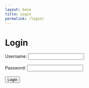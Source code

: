 ```yaml
---
layout: base
title: Login
permalink: /login/
--- 
```

<html>
<head>
    <title>Login</title>
</head>
<body>
    <h1>Login</h1>
    <div class="purple-form">
        <form id='loginForm'>
            <label for="uid">Username:</label>
            <input type="text" id="uid" name="uid" required><br><br>        
            <label for="password">Password:</label>
            <input type="password" id="password" name="password" required><br><br>       
            <input type="submit" value="Login">
        </form>
    </div>
    <div id="userDisplayName"></div>
    <button id="updateButton" style="display: none;">Update</button>
    <script>
        document.getElementById('loginForm').addEventListener('submit', function(event) {
            event.preventDefault(); // Prevent form submission
            const uid = document.getElementById('uid').value;
            const password = document.getElementById('password').value;
            const loginData = {
                uid: uid,
                password: password
            };
            fetch('http://127.0.0.1:8086/api/users/authenticate', {
                method: 'POST',
                headers: {
                    'Content-Type': 'application/json'
                },
                body: JSON.stringify(loginData)
            })
            .then(response => {
                if (response.ok) {
                    return response.json();
                } else {
                    if (response.status === 401) {
                        throw new Error('Wrong username or password. Please retype.');
                        alert("Wrong username or password. Please retype")
                    } else if (response.status === 404) {
                        throw new Error('Username or password not found. Please register first.');
                        alert("Wrong username or password. Please retype")
                    } else {
                        throw new Error('Login failed');
                        alert("'Login failed'")
                    }
                }
            })
            .then(data => {
               const loggedInUserName = data.name;
               const loggedInUserId = data.id;
               console.log(loggedInUserName);
               localStorage.setItem('loggedInUserName', loggedInUserName);
               localStorage.setItem('loggedInUserId', loggedInUserId);
                document.getElementById('userDisplayName').textContent = `Welcome, ${loggedInUserName}!`;
                document.getElementById('loginForm').style.display = 'none';
                const userIDFromLocalStorage = localStorage.getItem('loggedInUserId');
                console.log(userIDFromLocalStorage);
                document.getElementById('updateButton').style.display = 'block';
            })
            .catch(error => {
                console.error('Error:', error.message);
                alert("Login Failed. Try retyping your username and password. ");
            });
            document.getElementById('updateButton').addEventListener('click', function() {
                window.location.href = '/frontTri2/update/';
            });
        });
    </script>
</body>
</html>


